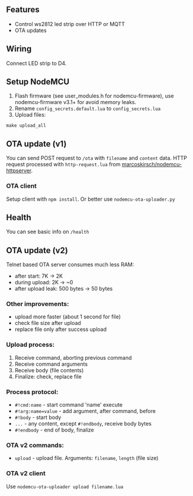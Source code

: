 ## Features
- Control ws2812 led strip over HTTP or MQTT
- OTA updates

## Wiring
Connect LED strip to D4.

## Setup NodeMCU
1. Flash firmware (see user_modules.h for nodemcu-firmware), use nodemcu-firmware v3.1+ for avoid memory leaks.
2. Rename `config_secrets.default.lua` to `config_secrets.lua`
3. Upload files:
```
make upload_all
```



## OTA update (v1)
You can send POST request to `/ota` with `filename` and `content` data.
HTTP request processed with `http-request.lua` from [marcoskirsch/nodemcu-httpserver](https://github.com/marcoskirsch/nodemcu-httpserver).

### OTA client
Setup client with `npm install`. Or better use `nodemcu-ota-uploader.py`

## Health
You can see basic info on `/health`

## OTA update (v2)
Telnet based OTA server consumes much less RAM:

- after start: 7K -> 2K
- during upload: 2K -> ~0
- after upload leak: 500 bytes -> 50 bytes

### Other improvements:
- upload more faster (about 1 second for file)
- check file size after upload
- replace file only after success upload

### Upload process:
1. Receive command, aborting previous command
2. Receive command arguments
3. Receive body (file contents)
4. Finalize: check, replace file

### Process protocol:
- `#!cmd:name` - start command 'name' execute
- `#!arg:name=value` - add argument, after command, before
- `#!body` - start body
- `...` - any content, except `#!endbody`, receive body bytes
- `#!endbody` - end of body, finalize

### OTA v2 commands:
- `upload` - upload file. Arguments: `filename`, `length` (file size)

### OTA v2 client
Use `nodemcu-ota-uploader upload filename.lua`
